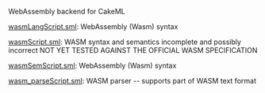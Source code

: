 WebAssembly backend for CakeML

[wasmLangScript.sml](wasmLangScript.sml):
WebAssembly (Wasm) syntax

[wasmScript.sml](wasmScript.sml):
WASM syntax and semantics
incomplete and possibly incorrect
NOT YET TESTED AGAINST THE OFFICIAL WASM SPECIFICATION

[wasmSemScript.sml](wasmSemScript.sml):
WebAssembly (Wasm) syntax

[wasm_parseScript.sml](wasm_parseScript.sml):
WASM parser -- supports part of WASM text format
